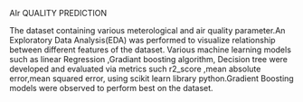 AIr QUALITY PREDICTION


The dataset containing various meterological and air quality parameter.An Exploratory Data Analysis(EDA) was performed to visualize relationship between different features of the dataset.
Various machine learning models such as linear Regression ,Gradiant boosting algorithm, Decision tree were developed and evaluated via metrics such r2_score ,mean absolute error,mean squared error,
using scikit learn library python.Gradient Boosting models were observed to perform best on the dataset.
<img scr="Screenshot(84).png">
<img scr="Screenshot(85).png">
